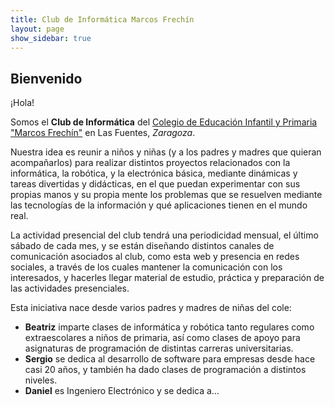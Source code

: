 ```yaml
---
title: Club de Informática Marcos Frechín
layout: page
show_sidebar: true
---
```


## Bienvenido

¡Hola!

Somos el **Club de Informática** del [Colegio de Educación Infantil y Primaria "Marcos Frechín"](http://ceipmarcosfrechin.catedu.es/) en Las Fuentes, *Zaragoza*.

Nuestra idea es reunir a niños y niñas (y a los padres y madres que quieran acompañarlos) para realizar distintos proyectos relacionados con la informática, la robótica, y la electrónica básica, mediante dinámicas y tareas divertidas y didácticas, en el que puedan experimentar con sus propias manos y su propia mente los problemas que se resuelven mediante las tecnologías de la información y qué aplicaciones tienen en el mundo real.

La actividad presencial del club tendrá una periodicidad mensual, el último sábado de cada mes, y se están diseñando distintos canales de comunicación asociados al club, como esta web y presencia en redes sociales, a través de los cuales mantener la comunicación con los interesados, y hacerles llegar material de estudio, práctica y preparación de las actividades presenciales. 

Esta iniciativa nace desde varios padres y madres de niñas del cole:

- **Beatriz** imparte clases de informática y robótica tanto regulares como extraescolares a niños de primaria, así como clases de apoyo para asignaturas de programación de distintas carreras universitarias.
- **Sergio** se dedica al desarrollo de software para empresas desde hace casi 20 años, y también ha dado clases de programación a distintos niveles.
- **Daniel** es Ingeniero Electrónico y se dedica a…



